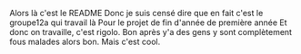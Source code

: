 Alors là c'est le README
Donc je suis censé dire que en fait c'est le groupe12a qui travail là
Pour le projet de fin d'année de première année
Et donc on travaille, c'est rigolo.
Bon après y'a des gens y sont complètement fous malades alors bon.
Mais c'est cool.